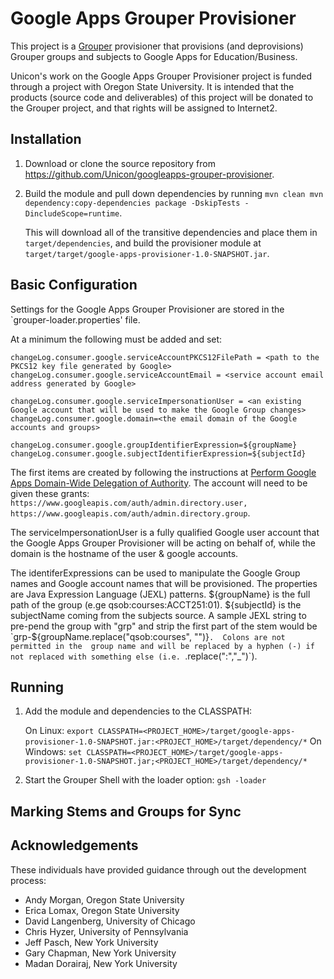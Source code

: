 Google Apps Grouper Provisioner
==============================

This project is a [Grouper](http://grouper.internet2.edu/) provisioner that provisions (and deprovisions) Grouper groups and subjects to Google Apps for Education/Business. 

Unicon's work on the Google Apps Grouper Provisioner project is funded through a project with Oregon State University. It is intended that the products (source code and deliverables) of this project will be donated to the Grouper project, and that rights will be assigned to Internet2.

## Installation
1. Download or clone the source repository from https://github.com/Unicon/googleapps-grouper-provisioner.

1. Build the module and pull down dependencies by running `mvn clean mvn dependency:copy-dependencies package -DskipTests -DincludeScope=runtime`.

   This will download all of the transitive dependencies and place them in `target/dependencies`, and build the provisioner module at `target/target/google-apps-provisioner-1.0-SNAPSHOT.jar`. 

## Basic Configuration
Settings for the Google Apps Grouper Provisioner are stored in the `grouper-loader.properties' file.

At a minimum the following must be added and set:

```
changeLog.consumer.google.serviceAccountPKCS12FilePath = <path to the PKCS12 key file generated by Google>
changeLog.consumer.google.serviceAccountEmail = <service account email address generated by Google>

changeLog.consumer.google.serviceImpersonationUser = <an existing Google account that will be used to make the Google Group changes>
changeLog.consumer.google.domain=<the email domain of the Google accounts and groups>

changeLog.consumer.google.groupIdentifierExpression=${groupName}
changeLog.consumer.google.subjectIdentifierExpression=${subjectId}
```

The first items are created by following the instructions at [Perform Google Apps Domain-Wide Delegation of Authority](https://developers.google.com/admin-sdk/directory/v1/guides/delegation).
The account will need to be given these grants: `https://www.googleapis.com/auth/admin.directory.user, https://www.googleapis.com/auth/admin.directory.group`.

The serviceImpersonationUser is a fully qualified Google user account that the Google Apps Grouper Provisioner will be 
acting on behalf of, while the domain is the hostname of the user & google accounts.
 
The identiferExpressions can be used to manipulate the Google Group names and Google account names that will be provisioned. The 
properties are Java Expression Language (JEXL) patterns. ${groupName} is the full path of the group (e.ge qsob:courses:ACCT251:01).
${subjectId} is the subjectName coming from the subjects source. A sample JEXL string to pre-pend the group with "grp" and 
strip the first part of the stem would be `grp-${groupName.replace("qsob:courses", "")}`.  Colons are not permitted in the 
group name and will be replaced by a hyphen (-) if not replaced with something else (i.e. `.replace(":","_")`).

## Running
1. Add the module and dependencies to the CLASSPATH:

   On Linux: `export CLASSPATH=<PROJECT_HOME>/target/google-apps-provisioner-1.0-SNAPSHOT.jar:<PROJECT_HOME>/target/dependency/*`
   On Windows: `set CLASSPATH=<PROJECT_HOME>/target/google-apps-provisioner-1.0-SNAPSHOT.jar;<PROJECT_HOME>/target/dependency/*`
    
1. Start the Grouper Shell with the loader option: `gsh -loader`

## Marking Stems and Groups for Sync

## Acknowledgements
These individuals have provided guidance through out the development process:

* Andy Morgan, Oregon State University 
* Erica Lomax, Oregon State University
* David Langenberg, University of Chicago
* Chris Hyzer, University of Pennsylvania
* Jeff Pasch, New York University
* Gary Chapman, New York University
* Madan Dorairaj, New York University

